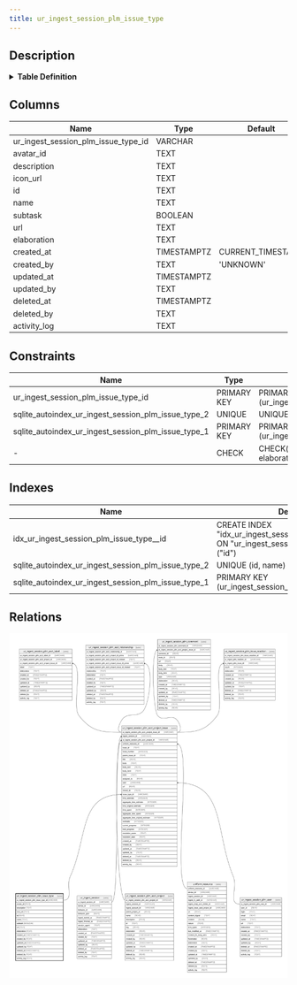 ```yaml
---
title: ur_ingest_session_plm_issue_type
---
```


## Description

<details>
<summary><strong>Table Definition</strong></summary>

```sql
CREATE TABLE "ur_ingest_session_plm_issue_type" (
    "ur_ingest_session_plm_issue_type_id" VARCHAR PRIMARY KEY NOT NULL,
    "avatar_id" TEXT,
    "description" TEXT NOT NULL,
    "icon_url" TEXT NOT NULL,
    "id" TEXT NOT NULL,
    "name" TEXT NOT NULL,
    "subtask" BOOLEAN NOT NULL,
    "url" TEXT NOT NULL,
    "elaboration" TEXT CHECK(json_valid(elaboration) OR elaboration IS NULL),
    "created_at" TIMESTAMPTZ DEFAULT CURRENT_TIMESTAMP,
    "created_by" TEXT DEFAULT 'UNKNOWN',
    "updated_at" TIMESTAMPTZ,
    "updated_by" TEXT,
    "deleted_at" TIMESTAMPTZ,
    "deleted_by" TEXT,
    "activity_log" TEXT,
    UNIQUE("id", "name")
)
```

</details>

## Columns

| Name                                | Type        | Default           | Nullable | Children                                                                                | Comment                                                 |
| ----------------------------------- | ----------- | ----------------- | -------- | --------------------------------------------------------------------------------------- | ------------------------------------------------------- |
| ur_ingest_session_plm_issue_type_id | VARCHAR     |                   | false    | [ur_ingest_session_plm_acct_project_issue](/surveilr/reference/db/surveilr-state-schema/ur_ingest_session_plm_acct_project_issue) | {"isSqlDomainZodDescrMeta":true,"isVarChar":true}       |
| avatar_id                           | TEXT        |                   | true     |                                                                                         |                                                         |
| description                         | TEXT        |                   | false    |                                                                                         |                                                         |
| icon_url                            | TEXT        |                   | false    |                                                                                         |                                                         |
| id                                  | TEXT        |                   | false    |                                                                                         |                                                         |
| name                                | TEXT        |                   | false    |                                                                                         |                                                         |
| subtask                             | BOOLEAN     |                   | false    |                                                                                         |                                                         |
| url                                 | TEXT        |                   | false    |                                                                                         |                                                         |
| elaboration                         | TEXT        |                   | true     |                                                                                         | {"isSqlDomainZodDescrMeta":true,"isJsonText":true}      |
| created_at                          | TIMESTAMPTZ | CURRENT_TIMESTAMP | true     |                                                                                         |                                                         |
| created_by                          | TEXT        | 'UNKNOWN'         | true     |                                                                                         |                                                         |
| updated_at                          | TIMESTAMPTZ |                   | true     |                                                                                         |                                                         |
| updated_by                          | TEXT        |                   | true     |                                                                                         |                                                         |
| deleted_at                          | TIMESTAMPTZ |                   | true     |                                                                                         |                                                         |
| deleted_by                          | TEXT        |                   | true     |                                                                                         |                                                         |
| activity_log                        | TEXT        |                   | true     |                                                                                         | {"isSqlDomainZodDescrMeta":true,"isJsonSqlDomain":true} |

## Constraints

| Name                                                | Type        | Definition                                            |
| --------------------------------------------------- | ----------- | ----------------------------------------------------- |
| ur_ingest_session_plm_issue_type_id                 | PRIMARY KEY | PRIMARY KEY (ur_ingest_session_plm_issue_type_id)     |
| sqlite_autoindex_ur_ingest_session_plm_issue_type_2 | UNIQUE      | UNIQUE (id, name)                                     |
| sqlite_autoindex_ur_ingest_session_plm_issue_type_1 | PRIMARY KEY | PRIMARY KEY (ur_ingest_session_plm_issue_type_id)     |
| -                                                   | CHECK       | CHECK(json_valid(elaboration) OR elaboration IS NULL) |

## Indexes

| Name                                                | Definition                                                                                          |
| --------------------------------------------------- | --------------------------------------------------------------------------------------------------- |
| idx_ur_ingest_session_plm_issue_type__id            | CREATE INDEX "idx_ur_ingest_session_plm_issue_type__id" ON "ur_ingest_session_plm_issue_type"("id") |
| sqlite_autoindex_ur_ingest_session_plm_issue_type_2 | UNIQUE (id, name)                                                                                   |
| sqlite_autoindex_ur_ingest_session_plm_issue_type_1 | PRIMARY KEY (ur_ingest_session_plm_issue_type_id)                                                   |

## Relations

![er](../../../../../../assets/ur_ingest_session_plm_issue_type.svg)

